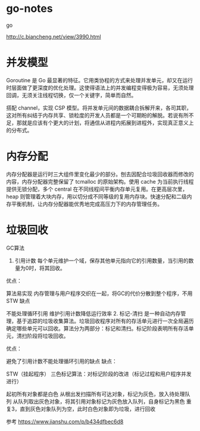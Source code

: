 # go-notes
go

http://c.biancheng.net/view/3990.html

# 并发模型
Goroutine 是 Go 最显著的特征。它用类协程的方式来处理并发单元，却又在运行时层面做了更深度的优化处理。这使得语法上的并发编程变得极为容易，无须处理回调，无须关注线程切换，仅一个关键字，简单而自然。

搭配 channel，实现 CSP 模型。将并发单元间的数据耦合拆解开来，各司其职，这对所有纠结于内存共享、锁粒度的开发人员都是一个可期盼的解脱。若说有所不足，那就是应该有个更大的计划，将通信从进程内拓展到进程外，实现真正意义上的分布式。

# 内存分配
内存分配器是运行时三大组件里变化最少的部分。刨去因配合垃圾回收器而修改的内容，内存分配器完整保留了 tcmalloc 的原始架构。使用 cache 为当前执行线程提供无锁分配，多个 central 在不同线程间平衡内存单元复用。在更高层次里，heap 则管理着大块内存，用以切分成不同等级的复用内存块。快速分配和二级内存平衡机制，让内存分配器能优秀地完成高压力下的内存管理任务。

# 垃圾回收

GC算法
1. 引用计数
每个单元维护一个域，保存其他单元指向它的引用数量，当引用的数量为0时，将其回收。

优点：

算法易实现
内存管理与用户程序交织在一起，将GC的代价分散到整个程序，不用STW
缺点

不能处理循环引用
维护引用计数降低运行效率
2. 标记-清扫
是一种自动内存管理，基于追踪的垃圾收集算法。垃圾回收程序对所有的存活单元进行一次全局遍历确定哪些单元可以回收。算法分为两部分：标记和清扫。标记阶段表明所有存活单元，清扫阶段将垃圾回收。

优点：

避免了引用计数不能处理循环引用的缺点
缺点：

STW（挂起程序）
三色标记算法：对标记阶段的改进（标记过程和用户程序并发进行）

起初所有对象都是白色
从根出发扫描所有可达对象，标记为灰色，放入待处理队列
从队列取出灰色对象，将其引用对象标记为灰色放入队列，自身标记为黑色
重复3，直到灰色对象队列为空，此时白色对象即为垃圾，进行回收

参考 https://www.jianshu.com/p/b434dfbec6d8
